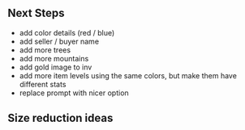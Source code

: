## Next Steps

- add color details (red / blue)
- add seller / buyer name
- add more trees
- add more mountains
- add gold image to inv
- add more item levels using the same colors, but make them have different stats
- replace prompt with nicer option

## Size reduction ideas
